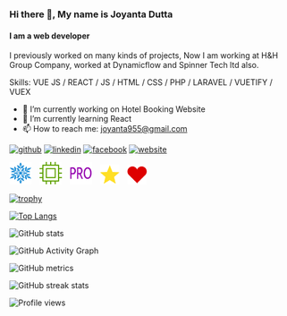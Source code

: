 ### Hi there 👋, My name is Joyanta Dutta
#### I am a web developer

I previously worked on many kinds of projects, Now I am working at H&H Group Company, worked at Dynamicflow and Spinner Tech ltd also.

Skills: VUE JS / REACT / JS / HTML / CSS / PHP / LARAVEL / VUETIFY / VUEX

- 🔭 I’m currently working on Hotel Booking Website 
- 🌱 I’m currently learning React 
- 📫 How to reach me: joyanta955@gmail.com 


[<img src='https://cdn.jsdelivr.net/npm/simple-icons@3.0.1/icons/github.svg' alt='github' height='40'>](https://github.com/joyanta1000)  [<img src='https://cdn.jsdelivr.net/npm/simple-icons@3.0.1/icons/linkedin.svg' alt='linkedin' height='40'>](https://www.linkedin.com/in/Joyanta66/)  [<img src='https://cdn.jsdelivr.net/npm/simple-icons@3.0.1/icons/facebook.svg' alt='facebook' height='40'>](https://www.facebook.com/https://www.facebook.com/joyanta.dutta)  [<img src='https://cdn.jsdelivr.net/npm/simple-icons@3.0.1/icons/icloud.svg' alt='website' height='40'>](joyantadutta.com)  

<a href='https://archiveprogram.github.com/'><img src='https://raw.githubusercontent.com/acervenky/animated-github-badges/master/assets/acbadge.gif' width='40' height='40'></a> <a href='https://docs.github.com/en/developers'><img src='https://raw.githubusercontent.com/acervenky/animated-github-badges/master/assets/devbadge.gif' width='40' height='40'></a> <a href='https://github.com/pricing'><img src='https://raw.githubusercontent.com/acervenky/animated-github-badges/master/assets/pro.gif' width='40' height='40'></a> <a href='https://stars.github.com/'><img src='https://raw.githubusercontent.com/acervenky/animated-github-badges/master/assets/starbadge.gif' width='35' height='35'></a> <a href='https://docs.github.com/en/github/supporting-the-open-source-community-with-github-sponsors'><img src='https://raw.githubusercontent.com/acervenky/animated-github-badges/master/assets/sponsorbadge.gif' width='35' height='35'></a> 

[![trophy](https://github-profile-trophy.vercel.app/?username=joyanta1000)](https://github.com/ryo-ma/github-profile-trophy)

[![Top Langs](https://github-readme-stats.vercel.app/api/top-langs/?username=joyanta1000)](https://github.com/anuraghazra/github-readme-stats)

![GitHub stats](https://github-readme-stats.vercel.app/api?username=joyanta1000&show_icons=true&count_private=true)  

![GitHub Activity Graph](https://activity-graph.herokuapp.com/graph?username=joyanta1000)  

![GitHub metrics](https://metrics.lecoq.io/joyanta1000)  

![GitHub streak stats](https://github-readme-streak-stats.herokuapp.com/?user=joyanta1000)  

![Profile views](https://gpvc.arturio.dev/joyanta1000)  
